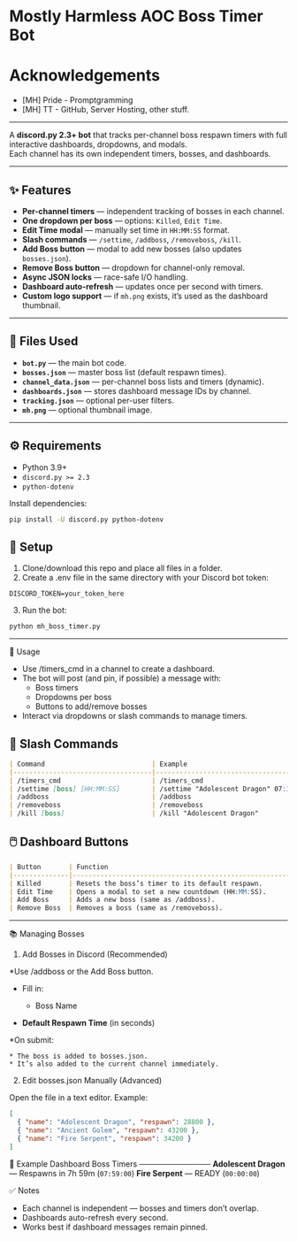 # Mostly Harmless AOC Boss Timer Bot

# Acknowledgements
* [MH] Pride - Promptgramming
* [MH] TT - GitHub, Server Hosting, other stuff.

<hr>

A **discord.py 2.3+ bot** that tracks per-channel boss respawn timers with full interactive dashboards, dropdowns, and modals.  
Each channel has its own independent timers, bosses, and dashboards.

---

## ✨ Features

- **Per-channel timers** — independent tracking of bosses in each channel.
- **One dropdown per boss** — options: `Killed`, `Edit Time`.
- **Edit Time modal** — manually set time in `HH:MM:SS` format.
- **Slash commands** — `/settime`, `/addboss`, `/removeboss`, `/kill`.
- **Add Boss button** — modal to add new bosses (also updates `bosses.json`).
- **Remove Boss button** — dropdown for channel-only removal.
- **Async JSON locks** — race-safe I/O handling.
- **Dashboard auto-refresh** — updates once per second with timers.
- **Custom logo support** — if `mh.png` exists, it’s used as the dashboard thumbnail.

---

## 📂 Files Used

- **`bot.py`** — the main bot code.
- **`bosses.json`** — master boss list (default respawn times).
- **`channel_data.json`** — per-channel boss lists and timers (dynamic).
- **`dashboards.json`** — stores dashboard message IDs by channel.
- **`tracking.json`** — optional per-user filters.
- **`mh.png`** — optional thumbnail image.

---

## ⚙️ Requirements

- Python 3.9+
- `discord.py >= 2.3`
- `python-dotenv`

Install dependencies:

```bash
pip install -U discord.py python-dotenv
```

## 🔑 Setup
1. Clone/download this repo and place all files in a folder.
2. Create a .env file in the same directory with your Discord bot token:
```env
DISCORD_TOKEN=your_token_here
```

3. Run the bot:
```bash
python mh_boss_timer.py
```

<hr>

🚀 Usage

* Use /timers_cmd in a channel to create a dashboard.
* The bot will post (and pin, if possible) a message with:
    * Boss timers
    * Dropdowns per boss
    * Buttons to add/remove bosses
* Interact via dropdowns or slash commands to manage timers.

## 📜 Slash Commands

```markdown
| Command                           | Example                                      | Description                                           |
|-----------------------------------|----------------------------------------------|-------------------------------------------------------|
| /timers_cmd                       | /timers_cmd                                  | Creates a Boss Respawn Dashboard in the current channel. |
| /settime [boss] [HH:MM:SS]        | /settime "Adolescent Dragon" 07:15:00        | Sets a boss’s timer manually for this channel.        |
| /addboss                          | /addboss                                     | Adds a new boss via modal (name + respawn time). Updates bosses.json. |
| /removeboss                       | /removeboss                                  | Removes a boss from the current channel only.         |
| /kill [boss]                      | /kill "Adolescent Dragon"                    | Marks a boss as killed and resets its timer to default. |
```
## 🖱️ Dashboard Buttons

```markdown
| Button       | Function                                                   |
|--------------|------------------------------------------------------------|
| Killed       | Resets the boss’s timer to its default respawn.            |
| Edit Time    | Opens a modal to set a new countdown (HH:MM:SS).           |
| Add Boss     | Adds a new boss (same as /addboss).                        |
| Remove Boss  | Removes a boss (same as /removeboss).                      |
```
<hr>

📚 Managing Bosses
1. Add Bosses in Discord (Recommended)

*Use /addboss or the Add Boss button.
* Fill in:

    * Boss Name
* **Default Respawn Time** (in seconds)

*On submit:

    * The boss is added to bosses.json.
    * It’s also added to the current channel immediately.

2. Edit bosses.json Manually (Advanced)

Open the file in a text editor. Example:
```json
[
  { "name": "Adolescent Dragon", "respawn": 28800 },
  { "name": "Ancient Golem", "respawn": 43200 },
  { "name": "Fire Serpent", "respawn": 34200 }
]
```

📸 Example Dashboard
Boss Timers
─────────────
**Adolescent Dragon** — Respawns in 7h 59m (`07:59:00`)
**Fire Serpent** — READY (`00:00:00`)

✅ Notes

* Each channel is independent — bosses and timers don’t overlap.
* Dashboards auto-refresh every second.
* Works best if dashboard messages remain pinned.


